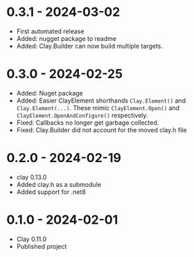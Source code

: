 # 0.3.1 - 2024-03-02
- First automated release
- Added: nugget package to readme
- Added: Clay.Builder can now build multiple targets.

# 0.3.0 - 2024-02-25
- Added: Nuget package
- Added: Easier ClayElement shorthands `Clay.Element()` and `Clay.Element(...)`. These mimic `ClayElement.Open()` and `ClayElement.OpenAndConfigure()` respectively. 
- Fixed: Callbacks no longer get garbage collected.
- Fixed: Clay.Builder did not account for the moved clay.h file

# 0.2.0 - 2024-02-19
- clay 0.13.0
- Added clay.h as a submodule
- Added support for .net8

# 0.1.0 - 2024-02-01
- Clay 0.11.0
- Published project
